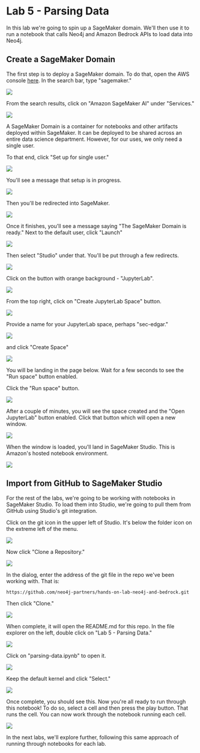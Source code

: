 # Lab 5 - Parsing Data
In this lab we're going to spin up a SageMaker domain.  We'll then use it to run a notebook that calls Neo4j and Amazon Bedrock APIs to load data into Neo4j.

## Create a SageMaker Domain
The first step is to deploy a SageMaker domain.  To do that, open the AWS console [here](https://console.aws.amazon.com/).  In the search bar, type "sagemaker." 

![](images/01.png)

From the search results, click on "Amazon SageMaker AI" under "Services."

![](images/02.png)

A SageMaker Domain is a container for notebooks and other artifacts deployed within SageMaker.  It can be deployed to be shared across an entire data science department.  However, for our uses, we only need a single user.

To that end, click "Set up for single user."

![](images/03.png)

You'll see a message that setup is in progress.

![](images/04.png)

Then you'll be redirected into SageMaker.

![](images/05.png)

Once it finishes, you'll see a message saying "The SageMaker Domain is ready."  Next to the default user, click "Launch" 

![](images/06.png)

Then select "Studio" under that.  You'll be put through a few redirects.

![](images/07.png)

Click on the button with orange background - "JupyterLab".

![](images/08.png)

From the top right, click on "Create JupyterLab Space" button.

![](images/09.png)

Provide a name for your JupyterLab space, perhaps "sec-edgar."

![](images/10.png)

 and click "Create Space"

![](images/11.png)

You will be landing in the page below. Wait for a few seconds to see the "Run space" button enabled.

Click the "Run space" button.

![](images/12.png)

After a couple of minutes, you will see the space created and the "Open JupyterLab" button enabled. Click that button which will open a new window.

![](images/13.png)

When the window is loaded, you'll land in SageMaker Studio.  This is Amazon's hosted notebook environment.

![](images/14.png)

## Import from GitHub to SageMaker Studio
For the rest of the labs, we're going to be working with notebooks in SageMaker Studio.  To load them into Studio, we're going to pull them from GitHub using Studio's git integration.

Click on the git icon in the upper left of Studio.  It's below the folder icon on the extreme left of the menu.

![](images/15.png)

Now click "Clone a Repository."

![](images/16.png)

In the dialog, enter the address of the git file in the repo we've been working with.  That is:

    https://github.com/neo4j-partners/hands-on-lab-neo4j-and-bedrock.git

Then click "Clone."

![](images/17.png)

When complete, it will open the README.md for this repo.  In the file explorer on the left, double click on "Lab 5 - Parsing Data."  

![](images/18.png)

Click on "parsing-data.ipynb" to open it.

![](images/19.png)

Keep the default kernel and click "Select." 

![](images/20.png)

Once complete, you should see this.  Now you're all ready to run through this notebook!  To do so, select a cell and then press the play button.  That runs the cell.  You can now work through the notebook running each cell.

![](images/21.png)

In the next labs, we'll explore further, following this same approach of running through notebooks for each lab.
